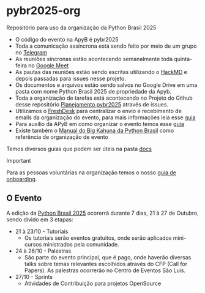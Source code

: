 # pybr2025-org
Repositório para uso da organização da Python Brasil 2025

* O código do evento na ApyB é pybr2025
* Toda a comunicação assíncrona está sendo feito por meio de um grupo no [Telegram](https://web.telegram.org/)
* As reuniões síncronas estão acontecendo semanalmente toda quinta-feira no [Google Meet](https://meet.google.com/)
* As pautas das reuniões estão sendo escritas utilizando o [HackMD](https://hackmd.io/) e depois passadas para issues nesse projeto.
* Os documentos e arquivos estão sendo salvos no Google Drive em uma pasta com nome Python Brasil 2025 de propriedade da Apyb.
* Toda a organização de tarefas está acontecendo no Projeto do Github desse repositório [Planejamento pybr2025](https://github.com/orgs/pythonbrasil/projects/8) através de issues.
* Utilizamos o [FreshDesk](https://pythonbrasil.freshdesk.com/a/dashboard/default) para centralizar o envio e recebimento de emails da organização do evento, para mais informações leia esse [guia](docs/freshdesk.md)
* Para auxílio da APyB em como organizar o evento temos esse [guia](https://apyb.python.org.br/associados/guias/como-organizar-eventos/)
* Existe também o [Manual do Big Kahuna da Python Brasil](https://manual.pythonbrasil.org.br/organizacao/index.html) como referência de organização de evento

Temos diversos guias que podem ser úteis na pasta [docs](docs)

> [!IMPORTANT]
> Para as pessoas voluntárias na organização temos o nosso [guia de onboarding](docs/onboarding.md).

## O Evento
A edição da [Python Brasil 2025](https://2025.pythonbrasil.org.br/) ocorerrá durante 7 dias, 21 à 27 de Outubro, sendo divido em 3 etapas:
- 21 à 23/10 - Tutoriais
    - Os tutoriais serão eventos gratuitos, onde serão aplicados mini-cursos ministrados pela comunidade.
- 24 à 26/10 - Palestras
    - São parte do evento principal, que é pago, onde haverão diversas talks sobre temas relevantes escolhidos através do CFP (Call for Papers). As palestras ocorrerão no Centro de Eventos São Luís.
- 27/10 - Sprints
    - Atividades de Contribuição para projetos OpenSource
